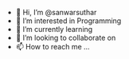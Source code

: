 - 👋 Hi, I’m @sanwarsuthar
- 👀 I’m interested in Programming
- 🌱 I’m currently learning 
- 💞️ I’m looking to collaborate on
- 📫 How to reach me ...

<!---
sanwarsuthar/sanwarsuthar is a ✨ special ✨ repository because its `README.md` (this file) appears on your GitHub profile.
You can click the Preview link to take a look at your changes.
--->
